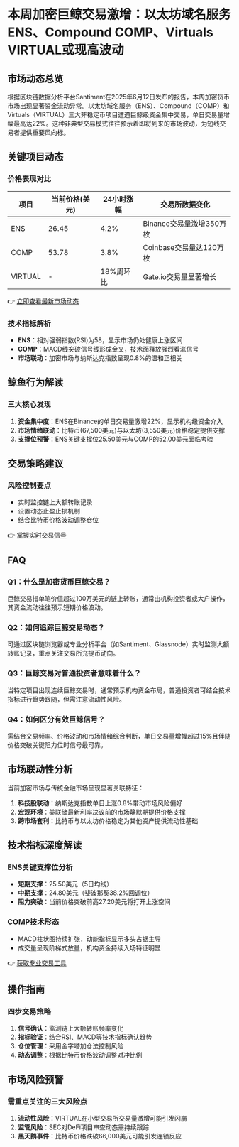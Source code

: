 # 本周加密巨鲸交易激增：以太坊域名服务ENS、Compound COMP、Virtuals VIRTUAL或现高波动

## 市场动态总览
根据区块链数据分析平台Santiment在2025年6月12日发布的报告，本周加密货币市场出现显著资金流动异常。以太坊域名服务（ENS）、Compound（COMP）和Virtuals（VIRTUAL）三大非稳定币项目遭遇巨鲸级资金集中交易，单日交易量增幅最高达22%。这种非典型交易模式往往预示着即将到来的市场波动，为短线交易者提供重要风向标。

## 关键项目动态
### 价格表现对比
| 项目        | 当前价格(美元) | 24小时涨幅 | 交易所数据变化        |
|-------------|----------------|------------|-----------------------|
| ENS         | 26.45          | 4.2%       | Binance交易量激增350万枚 |
| COMP        | 53.78          | 3.8%       | Coinbase交易量达120万枚 |
| VIRTUAL     | -              | 18%周环比  | Gate.io交易量显著增长   |

👉 [立即查看最新市场动态](https://bit.ly/okx_welcome)

### 技术指标解析
- **ENS**：相对强弱指数(RSI)为58，显示市场仍处健康上涨区间
- **COMP**：MACD线突破信号线形成金叉，技术面释放强烈看涨信号
- **市场联动**：加密市场与纳斯达克指数呈现0.8%的温和正相关

## 鲸鱼行为解读
### 三大核心发现
1. **资金集中度**：ENS在Binance的单日交易量激增22%，显示机构级资金介入
2. **市场情绪联动**：比特币(67,500美元)与以太坊(3,550美元)价格稳定提供支撑
3. **支撑位预警**：ENS关键支撑位25.50美元与COMP的52.00美元面临考验

## 交易策略建议
### 风险控制要点
- 实时监控链上大额转账记录
- 设置动态止盈止损机制
- 结合比特币价格波动调整仓位

👉 [掌握实时交易信号](https://bit.ly/okx_welcome)

## FAQ
### Q1：什么是加密货币巨鲸交易？
巨鲸交易指单笔价值超过100万美元的链上转账，通常由机构投资者或大户操作，其资金流动往往预示短期价格波动。

### Q2：如何追踪巨鲸交易动态？
可通过区块链浏览器或专业分析平台（如Santiment、Glassnode）实时监测大额转账记录，重点关注交易所充提币动向。

### Q3：巨鲸交易对普通投资者意味着什么？
当特定项目出现连续巨鲸交易时，通常预示机构资金布局，普通投资者可结合技术指标进行趋势跟随，但需注意流动性风险。

### Q4：如何区分有效巨鲸信号？
需结合交易频率、价格波动和市场情绪综合判断，单日交易量增幅超过15%且伴随价格突破关键阻力位时信号最可靠。

## 市场联动性分析
当前加密市场与传统金融市场呈现显著关联特征：
1. **科技股联动**：纳斯达克指数单日上涨0.8%带动市场风险偏好
2. **宏观环境**：美联储最新利率决议前的市场静默期提供价格支撑
3. **跨市场套利**：比特币与以太坊价格稳定为其他资产提供流动性基础

## 技术指标深度解读
### ENS关键支撑位分析
- **短期支撑**：25.50美元（5日均线）
- **中期支撑**：24.80美元（斐波那契38.2%回调位）
- **阻力突破**：当前价格突破前高27.20美元将打开上涨空间

### COMP技术形态
- MACD柱状图持续扩张，动能指标显示多头占据主导
- 成交量呈现阶梯式放量，机构资金持续入场特征明显

👉 [获取专业交易工具](https://bit.ly/okx_welcome)

## 操作指南
### 四步交易策略
1. **信号确认**：监测链上大额转账频率变化
2. **指标验证**：结合RSI、MACD等技术指标确认趋势
3. **仓位管理**：采用金字塔加仓法控制风险
4. **动态调整**：根据比特币价格波动调整对冲比例

## 市场风险预警
### 需重点关注的三大风险点
1. **流动性风险**：VIRTUAL在小型交易所交易量激增可能引发闪崩
2. **监管风险**：SEC对DeFi项目审查动态需持续跟踪
3. **黑天鹅事件**：比特币价格跌破66,000美元可能引发连锁反应
